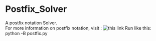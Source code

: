 # Postfix_Solver
A postfix notation Solver. <br>
For more information on postfix notation, visit : ![this link](https://en.wikipedia.org/wiki/Reverse_Polish_notation)
Run like this: python -B postfix.py
